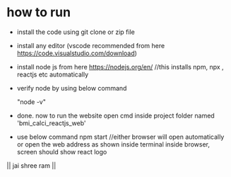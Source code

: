 # how to run
- install the code using git clone or zip file

- install any editor (vscode recommended from here https://code.visualstudio.com/download) 

- install node js from here https://nodejs.org/en/ 
//this installs npm, npx , reactjs etc automatically

- verify node by using below command 

  "node -v"

- done. now to run the website open cmd inside project folder named 'bmi_calci_reactjs_web' 
- use below command 
  npm start
//either browser will open automatically or open the web address as shown inside terminal inside browser, screen should show react logo





|| jai shree ram ||
